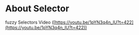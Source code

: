 # About Selector<a id="sec-3" name="sec-3"></a>

fuzzy Selectors Video  ([https://youtu.be/1pYN3q4n_lU?t=422](https://youtu.be/1pYN3q4n_lU?t=422))

